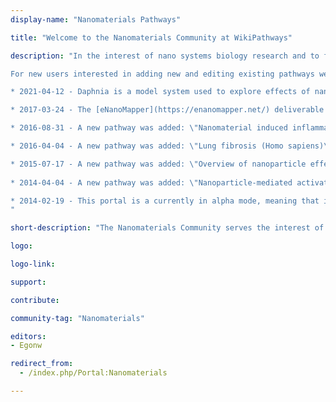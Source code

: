 ```yaml
---
display-name: "Nanomaterials Pathways"

title: "Welcome to the Nanomaterials Community at WikiPathways"

description: "In the interest of nano systems biology research and to facilitate community-based annotation of biological pathways (metabolic/biochemical, signaling, genetic and gene-interactions) related to nanosafety, we present to you a freely-available platform which allows you to add, edit and download known and novel published pathways relevant to this research.

For new users interested in adding new and editing existing pathways we recommend following the [HELP and USER guide](https://www.wikipathways.org/index.php/Help:Contents).

* 2021-04-12 - Daphnia is a model system used to explore effects of nanomaterials. A [daphnia community page](daphnia) was started.

* 2017-03-24 - The [eNanoMapper](https://enanomapper.net/) deliverable D4.4 describing the portal is now archived at [Zenodo](https://zenodo.org/record/375613).

* 2016-08-31 - A new pathway was added: \"Nanomaterial induced inflammasome activation (Homo sapiens)\" ([WP3890](../pathways/WP3890))

* 2016-04-04 - A new pathway was added: \"Lung fibrosis (Homo sapiens)\" ([WP3624](../pathways/WP3624))

* 2015-07-17 - A new pathway was added: \"Overview of nanoparticle effects\" ([WP3287](../pathways/WP3287))
 
* 2014-04-04 - A new pathway was added: \"Nanoparticle-mediated activation of receptor signaling\" ([WP2643](../pathways/WP2643))

* 2014-02-19 - This portal is a currently in alpha mode, meaning that it is a draft of what it will look like, and now exists to recruit two or three editors.
"

short-description: "The Nanomaterials Community serves the interest of nano systems biology research by facilitating community-based annotation of biological pathways related to nanosafety."

logo: 

logo-link: 

support:

contribute: 

community-tag: "Nanomaterials"

editors:
- Egonw

redirect_from:
  - /index.php/Portal:Nanomaterials

---       
```

        
        

     

